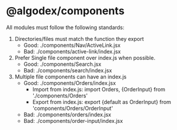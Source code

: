 # @algodex/components

All modules must follow the following standards:


1. Directories/files must match the function they export
    - Good: ./components/Nav/ActiveLink.jsx 
    - Bad: ./components/active-link/index.jsx
2. Prefer Single file component over index.js when possible.
    - Good: ./components/Search.jsx
    - Bad: ./components/search/index.jsx
3. Multiple file components can have an index.js
    - Good: ./components/Orders/index.jsx
      - Import from index.js: import Orders, {OrderInput} from './components/Orders'
      - Export from index.js: export {default as OrderInput} from 'components/Orders/OrderInput'
    - Bad: ./components/orders/index.jsx
    - Bad: ./components/order-input/index.jsx
